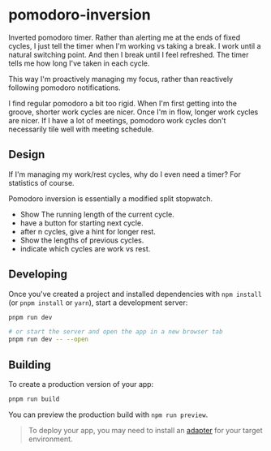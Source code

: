 # pomodoro-inversion

Inverted pomodoro timer.
Rather than alerting me at the ends of fixed cycles, I just tell the timer when I'm working vs taking a break.
I work until a natural switching point.
And then I break until I feel refreshed.
The timer tells me how long I've taken in each cycle.

This way I'm proactively managing my focus, rather than reactively following pomodoro notifications.

I find regular pomodoro a bit too rigid.
When I'm first getting into the groove, shorter work cycles are nicer.
Once I'm in flow, longer work cycles are nicer.
If I have a lot of meetings, pomodoro work cycles don't necessarily tile well with meeting schedule.

## Design

If I'm managing my work/rest cycles, why do I even need a timer?
For statistics of course.

Pomodoro inversion is essentially a modified split stopwatch.
- Show The running length of the current cycle.
- have a button for starting next cycle.
- after n cycles, give a hint for longer rest.
- Show the lengths of previous cycles.
- indicate which cycles are work vs rest.

## Developing

Once you've created a project and installed dependencies with `npm install` (or `pnpm install` or `yarn`), start a development server:

```bash
pnpm run dev

# or start the server and open the app in a new browser tab
pnpm run dev -- --open
```

## Building

To create a production version of your app:

```bash
pnpm run build
```

You can preview the production build with `npm run preview`.

> To deploy your app, you may need to install an [adapter](https://kit.svelte.dev/docs/adapters) for your target environment.
